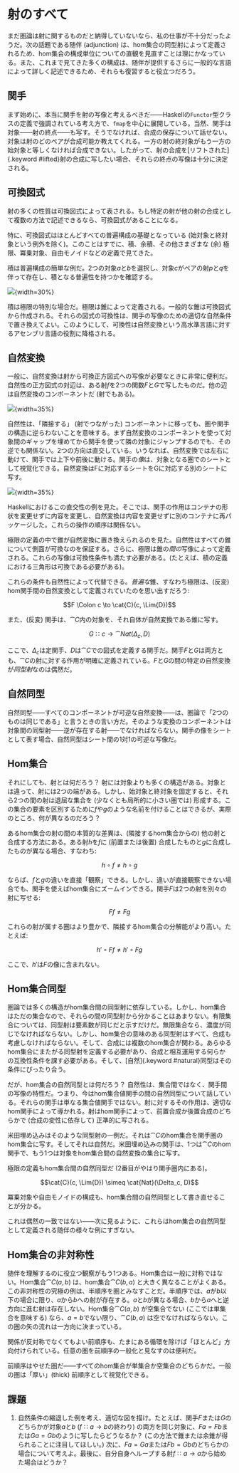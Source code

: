 # 射のすべて

まだ圏論は射に関するものだと納得していないなら、私の仕事が不十分だったようだ。次の話題である随伴 (adjunction) は、hom集合の同型射によって定義されるため、hom集合の構成単位についての直観を見直すことは理にかなっている。また、これまで見てきた多くの構成は、随伴が提供するさらに一般的な言語によって詳しく記述できるため、それらも復習すると役立つだろう。

## 関手

まず始めに、本当に関手を射の写像と考えるべきだ――Haskellの`Functor`型クラスの定義で強調されている考え方で、`fmap`を中心に展開している。当然、関手は対象――射の終点――も写す。そうでなければ、合成の保存について話せない。対象は射のどのペアが合成可能か教えてくれる。一方の射の終対象がもう一方の始対象と等しくなければ合成できない。したがって、射の合成を[リフトされた]{.keyword #lifted}射の合成に写したい場合、それらの終点の写像は十分に決定される。

## 可換図式

射の多くの性質は可換図式によって表される。もし特定の射が他の射の合成として複数の方法で記述できるなら、可換図式があることになる。

特に、可換図式はほとんどすべての普遍構成の基礎となっている (始対象と終対象という例外を除く)。このことはすでに、積、余積、その他さまざまな (余) 極限、冪乗対象、自由モノイドなどの定義で見てきた。

積は普遍構成の簡単な例だ。2つの対象$a$と$b$を選択し、対象$c$がペアの射$p$と$q$を伴って存在し、積となる普遍性を持つかを確認する。

![](images/productranking.jpg){width=30%}

積は極限の特別な場合だ。極限は錐によって定義される。一般的な錐は可換図式から作成される。それらの図式の可換性は、関手の写像のための適切な自然条件で置き換えてよい。このようにして、可換性は自然変換という高水準言語に対するアセンブリ言語の役割に降格される。

## 自然変換

一般に、自然変換は射から可換正方図式への写像が必要なときに非常に便利だ。自然性の正方図式の対辺は、ある射$f$を2つの関数$F$と$G$で写したものだ。他の辺は自然変換のコンポーネントだ (射でもある)。

![](images/3_naturality.jpg){width=35%}

自然性は、「隣接する」 (射でつながった) コンポーネントに移っても、圏や関手の構造に逆らわないことを意味する。まず自然変換のコンポーネントを使って対象間のギャップを埋めてから関手を使って隣の対象にジャンプするのでも、その逆でも関係ない。2つの方向は直交している。いうなれば、自然変換では左右に動けて、関手では上下や前後に動ける。関手の*像*は、対象となる圏でのシートとして視覚化できる。自然変換はFに対応するシートをGに対応する別のシートに写す。

![](images/sheets.png){width=35%}

Haskellにおけるこの直交性の例を見た。そこでは、関手の作用はコンテナの形状を変更せずに内容を変更し、自然変換は内容を変更せずに別のコンテナに再パッケージした。これらの操作の順序は関係ない。

極限の定義の中で錐が自然変換に置き換えられるのを見た。自然性はすべての錐について側面が可換なのを保証する。さらに、極限は錐の*間の*写像によって定義される。これらの写像は可換性条件も満たす必要がある。(たとえば、積の定義における三角形は可換である必要がある)。

これらの条件も自然性によって代替できる。*普遍な*錐、すなわち極限は、(反変) hom関手間の自然変換として定義されていたのを思い出すだろう:

$$F \Colon c \to \cat{C}(c, \Lim{D})$$

また、(反変) 関手は、$\cat{C}$内の対象を、それ自体が自然変換である錐に写す。

$$G \Colon c \to \cat{Nat}(\Delta_c, D)$$

ここで、$\Delta_c$は定関手、$D$は$\cat{C}$での図式を定義する関手だ。関手$F$と$G$は両方とも、$\cat{C}$の射に対する作用が明確に定義されている。$F$と$G$の間の特定の自然変換が*同型射*なのは偶然だ。

## 自然同型

自然同型――すべてのコンポーネントが可逆な自然変換――は、圏論で「2つのものは同じである」と言うときの言い方だ。そのような変換のコンポーネントは対象間の同型射――逆が存在する射――でなければならない。関手の像をシートとして表す場合、自然同型はシート間の1対1の可逆な写像だ。

## Hom集合

それにしても、射とは何だろう？
射には対象よりも多くの構造がある。対象とは違って、射には2つの端がある。しかし、始対象と終対象を固定すると、それら2つの間の射は退屈な集合を (少なくとも局所的に小さい圏では) 形成する。この集合の要素を区別するために$f$や$g$のような名前を付けることはできるが、実際のところ、何が異なるのだろう？


あるhom集合の射の間の本質的な差異は、(隣接するhom集合からの) 他の射と合成する方法にある。ある射$h$を$f$に (前置または後置) 合成したものと$g$に合成したものが異なる場合、すなわち:

$$h \circ f \neq h \circ g$$

ならば、$f$と$g$の違いを直接「観察」できる。しかし、違いが直接観察できない場合でも、関手を使えばhom集合にズームインできる。関手$F$は2つの射を別々の射に写せる:

$$F f \neq F g$$

これらの射が属する圏はより豊かで、隣接するhom集合の分解能がより高い。たとえば:

$$h' \circ F f \neq h' \circ F g$$

ここで、$h'$は$F$の像に含まれない。

## Hom集合同型

圏論では多くの構造がhom集合間の同型射に依存している。しかし、hom集合はただの集合なので、それらの間の同型射から分かることはあまりない。有限集合については、同型射は要素数が同じだと示すだけだ。無限集合なら、濃度が同じでなければならない。しかし、hom集合の意味のある同型射はすべて、合成も考慮しなければならない。そして、合成には複数のhom集合が関わる。あらゆるhom集合にまたがる同型射を定義する必要があり、合成と相互運用する何らかの互換性条件を課す必要がある。そして、[自然]{.keyword #natural}同型はその条件にぴったり合う。

だが、hom集合の自然同型とは何だろう？
自然性は、集合間ではなく、関手間の写像の特性だ。つまり、今はhom集合値関手の間の自然同型について話している。それらの関手は単なる集合値関手ではない。射に対するその作用は、適切なhom関手によって導かれる。射はhom関手によって、前置合成か後置合成のどちらかで (合成の変性に依存して) 正準的に写される。

米田埋め込みはそのような同型射の一例だ。それは$\cat{C}$のhom集合を関手圏のhom集合に写す。そしてそれは自然だ。米田埋め込みの関手は、1つは$\cat{C}$のhom関手で、もう1つは対象をhom集合間の自然変換の集合に写す。

極限の定義もhom集合間の自然同型だ (2番目がやはり関手圏内にある)。

$$\cat{C}(c, \Lim{D}) \simeq \cat{Nat}(\Delta_c, D)$$

冪乗対象や自由モノイドの構成も、hom集合間の自然同型として書き直せることが分かる。

これは偶然の一致ではない――次に見るように、これらはhom集合の自然同型として定義される随伴の様々な例にすぎない。

## Hom集合の非対称性

随伴を理解するのに役立つ観察がもう1つある。Hom集合は一般に対称ではない。Hom集合$\cat{C}(a, b)$ は、hom集合$\cat{C}(b, a)$ と大きく異なることがよくある。この非対称性の究極の例は、半順序を圏とみなすことだ。半順序では、$a$が$b$以下の場合に限り、$a$から$b$への射が存在する。$a$と$b$が異なる場合、$b$から$a$へと逆方向に進む射は存在しない。Hom集合$\cat{C}(a, b)$ が空集合でない (ここでは単集合を意味する) なら、$a = b$でない限り、$\cat{C}(b, a)$ は空でなければならない。この圏の矢の流れは一方向に決まっている。

関係が反対称でなくてもよい前順序も、たまにある循環を除けば「ほとんど」方向付けられている。任意の圏を前順序の一般化と見なすのは便利だ。

前順序はやせた圏だ――すべてのhom集合が単集合か空集合のどちらかだ。一般の圏は「厚い」(thick) 前順序として視覚化できる。

## 課題

1. 自然条件の縮退した例を考え、適切な図を描け。たとえば、関手$F$または$G$のどちらかが対象$a$と$b$ ($f \Colon a \to b$の終わり) の両方を同じ対象に、$F a = F b$または$G a = G b$のように写したらどうなるか？
   (この方法で錐または余錐が得られることに注目してほしい。)
   次に、$F a = G a$または$F b = G b$のどちらかの場合について考えよ。最後に、自分自身へループする射$f \Colon a \to a$から始めた場合はどうか？

